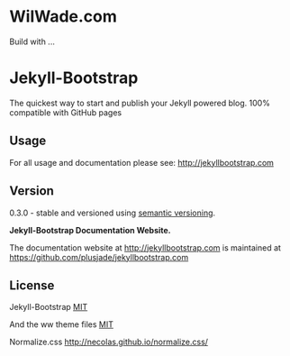 # WilWade.com

Build with ...

# Jekyll-Bootstrap

The quickest way to start and publish your Jekyll powered blog. 100% compatible with GitHub pages

## Usage

For all usage and documentation please see: <http://jekyllbootstrap.com>

## Version

0.3.0 - stable and versioned using [semantic versioning](http://semver.org/).

**Jekyll-Bootstrap Documentation Website.**

The documentation website at <http://jekyllbootstrap.com> is maintained at https://github.com/plusjade/jekyllbootstrap.com


## License

Jekyll-Bootstrap
[MIT](http://opensource.org/licenses/MIT)

And the ww theme files
[MIT](http://opensource.org/licenses/MIT)

Normalize.css
http://necolas.github.io/normalize.css/